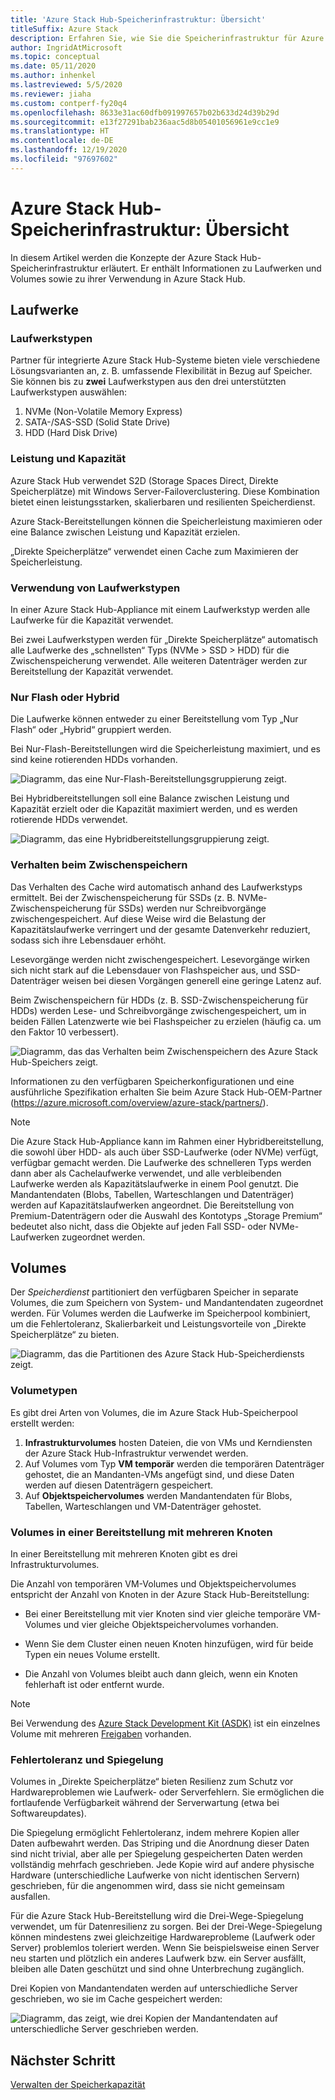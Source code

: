 ```yaml
---
title: 'Azure Stack Hub-Speicherinfrastruktur: Übersicht'
titleSuffix: Azure Stack
description: Erfahren Sie, wie Sie die Speicherinfrastruktur für Azure Stack Hub verwalten können.
author: IngridAtMicrosoft
ms.topic: conceptual
ms.date: 05/11/2020
ms.author: inhenkel
ms.lastreviewed: 5/5/2020
ms.reviewer: jiaha
ms.custom: contperf-fy20q4
ms.openlocfilehash: 8633e31ac60dfb091997657b02b633d24d39b29d
ms.sourcegitcommit: e13f27291bab236aac5d8b05401056961e9cc1e9
ms.translationtype: HT
ms.contentlocale: de-DE
ms.lasthandoff: 12/19/2020
ms.locfileid: "97697602"
---
```

# <a name="azure-stack-hub-storage-infrastructure-overview"></a>Azure Stack Hub-Speicherinfrastruktur: Übersicht

In diesem Artikel werden die Konzepte der Azure Stack Hub-Speicherinfrastruktur erläutert. Er enthält Informationen zu Laufwerken und Volumes sowie zu ihrer Verwendung in Azure Stack Hub.

## <a name="drives"></a>Laufwerke

### <a name="drive-types"></a>Laufwerkstypen

Partner für integrierte Azure Stack Hub-Systeme bieten viele verschiedene Lösungsvarianten an, z. B. umfassende Flexibilität in Bezug auf Speicher. Sie können bis zu **zwei** Laufwerkstypen aus den drei unterstützten Laufwerkstypen auswählen:

1. NVMe (Non-Volatile Memory Express)
1. SATA-/SAS-SSD (Solid State Drive)
1. HDD (Hard Disk Drive)

### <a name="performance-vs-capacity"></a>Leistung und Kapazität

Azure Stack Hub verwendet S2D (Storage Spaces Direct, Direkte Speicherplätze) mit Windows Server-Failoverclustering. Diese Kombination bietet einen leistungsstarken, skalierbaren und resilienten Speicherdienst.

Azure Stack-Bereitstellungen können die Speicherleistung maximieren oder eine Balance zwischen Leistung und Kapazität erzielen.

„Direkte Speicherplätze“ verwendet einen Cache zum Maximieren der Speicherleistung.

### <a name="how-drive-types-are-used"></a>Verwendung von Laufwerkstypen

In einer Azure Stack Hub-Appliance mit einem Laufwerkstyp werden alle Laufwerke für die Kapazität verwendet.

Bei zwei Laufwerkstypen werden für „Direkte Speicherplätze“ automatisch alle Laufwerke des „schnellsten“ Typs (NVMe &gt; SSD &gt; HDD) für die Zwischenspeicherung verwendet. Alle weiteren Datenträger werden zur Bereitstellung der Kapazität verwendet.

### <a name="all-flash-or-hybrid"></a>Nur Flash oder Hybrid

Die Laufwerke können entweder zu einer Bereitstellung vom Typ „Nur Flash“ oder „Hybrid“ gruppiert werden.

Bei Nur-Flash-Bereitstellungen wird die Speicherleistung maximiert, und es sind keine rotierenden HDDs vorhanden.

![Diagramm, das eine Nur-Flash-Bereitstellungsgruppierung zeigt.](media/azure-stack-storage-infrastructure-overview/image1.png)


Bei Hybridbereitstellungen soll eine Balance zwischen Leistung und Kapazität erzielt oder die Kapazität maximiert werden, und es werden rotierende HDDs verwendet.

![Diagramm, das eine Hybridbereitstellungsgruppierung zeigt.](media/azure-stack-storage-infrastructure-overview/image2.png)

### <a name="caching-behavior"></a>Verhalten beim Zwischenspeichern

Das Verhalten des Cache wird automatisch anhand des Laufwerkstyps ermittelt. Bei der Zwischenspeicherung für SSDs (z. B. NVMe-Zwischenspeicherung für SSDs) werden nur Schreibvorgänge zwischengespeichert. Auf diese Weise wird die Belastung der Kapazitätslaufwerke verringert und der gesamte Datenverkehr reduziert, sodass sich ihre Lebensdauer erhöht.

Lesevorgänge werden nicht zwischengespeichert. Lesevorgänge wirken sich nicht stark auf die Lebensdauer von Flashspeicher aus, und SSD-Datenträger weisen bei diesen Vorgängen generell eine geringe Latenz auf.

Beim Zwischenspeichern für HDDs (z. B. SSD-Zwischenspeicherung für HDDs) werden Lese- und Schreibvorgänge zwischengespeichert, um in beiden Fällen Latenzwerte wie bei Flashspeicher zu erzielen (häufig ca. um den Faktor 10 verbessert).

![Diagramm, das das Verhalten beim Zwischenspeichern des Azure Stack Hub-Speichers zeigt.](media/azure-stack-storage-infrastructure-overview/image3.svg)

Informationen zu den verfügbaren Speicherkonfigurationen und eine ausführliche Spezifikation erhalten Sie beim Azure Stack Hub-OEM-Partner (https://azure.microsoft.com/overview/azure-stack/partners/).

> [!NOTE]
> Die Azure Stack Hub-Appliance kann im Rahmen einer Hybridbereitstellung, die sowohl über HDD- als auch über SSD-Laufwerke (oder NVMe) verfügt, verfügbar gemacht werden. Die Laufwerke des schnelleren Typs werden dann aber als Cachelaufwerke verwendet, und alle verbleibenden Laufwerke werden als Kapazitätslaufwerke in einem Pool genutzt. Die Mandantendaten (Blobs, Tabellen, Warteschlangen und Datenträger) werden auf Kapazitätslaufwerken angeordnet. Die Bereitstellung von Premium-Datenträgern oder die Auswahl des Kontotyps „Storage Premium“ bedeutet also nicht, dass die Objekte auf jeden Fall SSD- oder NVMe-Laufwerken zugeordnet werden.

## <a name="volumes"></a>Volumes

Der *Speicherdienst* partitioniert den verfügbaren Speicher in separate Volumes, die zum Speichern von System- und Mandantendaten zugeordnet werden. Für Volumes werden die Laufwerke im Speicherpool kombiniert, um die Fehlertoleranz, Skalierbarkeit und Leistungsvorteile von „Direkte Speicherplätze“ zu bieten.

![Diagramm, das die Partitionen des Azure Stack Hub-Speicherdiensts zeigt.](media/azure-stack-storage-infrastructure-overview/image4.svg)

### <a name="volume-types"></a>Volumetypen

Es gibt drei Arten von Volumes, die im Azure Stack Hub-Speicherpool erstellt werden:

1. **Infrastrukturvolumes** hosten Dateien, die von VMs und Kerndiensten der Azure Stack Hub-Infrastruktur verwendet werden.
1. Auf Volumes vom Typ **VM temporär** werden die temporären Datenträger gehostet, die an Mandanten-VMs angefügt sind, und diese Daten werden auf diesen Datenträgern gespeichert.
1. Auf **Objektspeichervolumes** werden Mandantendaten für Blobs, Tabellen, Warteschlangen und VM-Datenträger gehostet.

### <a name="volumes-in-a-multi-node-deployment"></a>Volumes in einer Bereitstellung mit mehreren Knoten

In einer Bereitstellung mit mehreren Knoten gibt es drei Infrastrukturvolumes.

Die Anzahl von temporären VM-Volumes und Objektspeichervolumes entspricht der Anzahl von Knoten in der Azure Stack Hub-Bereitstellung:

- Bei einer Bereitstellung mit vier Knoten sind vier gleiche temporäre VM-Volumes und vier gleiche Objektspeichervolumes vorhanden.

- Wenn Sie dem Cluster einen neuen Knoten hinzufügen, wird für beide Typen ein neues Volume erstellt.

- Die Anzahl von Volumes bleibt auch dann gleich, wenn ein Knoten fehlerhaft ist oder entfernt wurde.

> [!NOTE]
> Bei Verwendung des [Azure Stack Development Kit (ASDK)](../asdk/index.yml) ist ein einzelnes Volume mit mehreren [Freigaben](azure-stack-manage-storage-shares.md) vorhanden.

### <a name="fault-tolerance-and-mirroring"></a>Fehlertoleranz und Spiegelung

Volumes in „Direkte Speicherplätze“ bieten Resilienz zum Schutz vor Hardwareproblemen wie Laufwerk- oder Serverfehlern. Sie ermöglichen die fortlaufende Verfügbarkeit während der Serverwartung (etwa bei Softwareupdates).

Die Spiegelung ermöglicht Fehlertoleranz, indem mehrere Kopien aller Daten aufbewahrt werden. Das Striping und die Anordnung dieser Daten sind nicht trivial, aber alle per Spiegelung gespeicherten Daten werden vollständig mehrfach geschrieben. Jede Kopie wird auf andere physische Hardware (unterschiedliche Laufwerke von nicht identischen Servern) geschrieben, für die angenommen wird, dass sie nicht gemeinsam ausfallen. 

Für die Azure Stack Hub-Bereitstellung wird die Drei-Wege-Spiegelung verwendet, um für Datenresilienz zu sorgen. Bei der Drei-Wege-Spiegelung können mindestens zwei gleichzeitige Hardwareprobleme (Laufwerk oder Server) problemlos toleriert werden. Wenn Sie beispielsweise einen Server neu starten und plötzlich ein anderes Laufwerk bzw. ein Server ausfällt, bleiben alle Daten geschützt und sind ohne Unterbrechung zugänglich.

Drei Kopien von Mandantendaten werden auf unterschiedliche Server geschrieben, wo sie im Cache gespeichert werden:

![Diagramm, das zeigt, wie drei Kopien der Mandantendaten auf unterschiedliche Server geschrieben werden.](media/azure-stack-storage-infrastructure-overview/image5.png)

## <a name="next-step"></a>Nächster Schritt

[Verwalten der Speicherkapazität](azure-stack-manage-storage-shares.md) 
